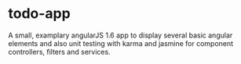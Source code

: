 # todo-app
A small, examplary angularJS 1.6 app to display several basic angular elements and also unit testing with karma and jasmine for component controllers, filters and services.

